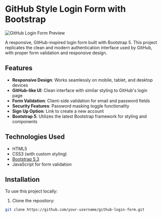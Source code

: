 # GitHub Style Login Form with Bootstrap

![GitHub Login Form Preview](screenshot.png)

A responsive, GitHub-inspired login form built with Bootstrap 5. This project replicates the clean and modern authentication interface used by GitHub, with proper form validation and responsive design.

## Features

- **Responsive Design**: Works seamlessly on mobile, tablet, and desktop devices
- **GitHub-like UI**: Clean interface with similar styling to GitHub's login page
- **Form Validation**: Client-side validation for email and password fields
- **Security Features**: Password masking toggle functionality
- **Sign Up Option**: Link to create a new account
- **Bootstrap 5**: Utilizes the latest Bootstrap framework for styling and components

## Technologies Used

- HTML5
- CSS3 (with custom styling)
- [Bootstrap 5.3](https://getbootstrap.com/)
- JavaScript for form validation

## Installation

To use this project locally:

1. Clone the repository:
```bash
git clone https://github.com/your-username/github-login-form.git
